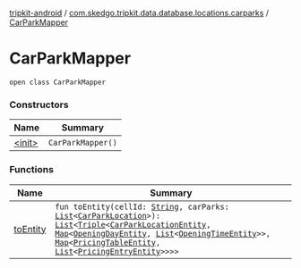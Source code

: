 [tripkit-android](../../index.md) / [com.skedgo.tripkit.data.database.locations.carparks](../index.md) / [CarParkMapper](./index.md)

# CarParkMapper

`open class CarParkMapper`

### Constructors

| Name | Summary |
|---|---|
| [&lt;init&gt;](-init-.md) | `CarParkMapper()` |

### Functions

| Name | Summary |
|---|---|
| [toEntity](to-entity.md) | `fun toEntity(cellId: `[`String`](https://kotlinlang.org/api/latest/jvm/stdlib/kotlin/-string/index.html)`, carParks: `[`List`](https://kotlinlang.org/api/latest/jvm/stdlib/kotlin.collections/-list/index.html)`<`[`CarParkLocation`](../-car-park-location/index.md)`>): `[`List`](https://kotlinlang.org/api/latest/jvm/stdlib/kotlin.collections/-list/index.html)`<`[`Triple`](https://kotlinlang.org/api/latest/jvm/stdlib/kotlin/-triple/index.html)`<`[`CarParkLocationEntity`](../-car-park-location-entity/index.md)`, `[`Map`](https://kotlinlang.org/api/latest/jvm/stdlib/kotlin.collections/-map/index.html)`<`[`OpeningDayEntity`](../-opening-day-entity/index.md)`, `[`List`](https://kotlinlang.org/api/latest/jvm/stdlib/kotlin.collections/-list/index.html)`<`[`OpeningTimeEntity`](../-opening-time-entity/index.md)`>>, `[`Map`](https://kotlinlang.org/api/latest/jvm/stdlib/kotlin.collections/-map/index.html)`<`[`PricingTableEntity`](../-pricing-table-entity/index.md)`, `[`List`](https://kotlinlang.org/api/latest/jvm/stdlib/kotlin.collections/-list/index.html)`<`[`PricingEntryEntity`](../-pricing-entry-entity/index.md)`>>>>` |
